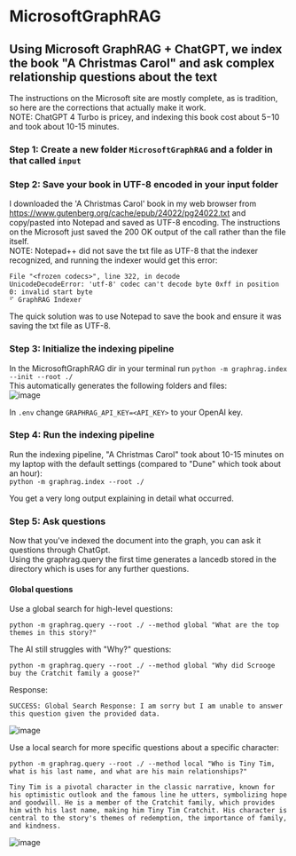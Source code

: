 # MicrosoftGraphRAG
## Using Microsoft GraphRAG + ChatGPT, we index the book "A Christmas Carol" and ask complex relationship questions about the text  
The instructions on the Microsoft site are mostly complete, as is tradition, so here are the corrections that actually make it work.  
NOTE: ChatGPT 4 Turbo is pricey, and indexing this book cost about $5-$10 and took about 10-15 minutes.  

### Step 1: Create a new folder ```MicrosoftGraphRAG``` and a folder in that called ```input```  

### Step 2: Save your book in UTF-8 encoded in your input folder
I downloaded the 'A Christmas Carol' book in my web browser from https://www.gutenberg.org/cache/epub/24022/pg24022.txt and copy/pasted into Notepad and saved as UTF-8 encoding.  The instructions on the Microsoft just saved the 200 OK output of the call rather than the file itself.  
NOTE: Notepad++ did not save the txt file as UTF-8 that the indexer recognized, and running the indexer would get this error:  
```
File "<frozen codecs>", line 322, in decode
UnicodeDecodeError: 'utf-8' codec can't decode byte 0xff in position 0: invalid start byte
⠋ GraphRAG Indexer
```
The quick solution was to use Notepad to save the book and ensure it was saving the txt file as UTF-8.  

### Step 3: Initialize the indexing pipeline  
In the MicrosoftGraphRAG dir in your terminal run ```python -m graphrag.index --init --root ./```  
This automatically generates the following folders and files:  
![image](https://github.com/rcorvus/MicrosoftGraphRAG/assets/5025458/62a8f621-e89a-435b-a26a-b79f08070da6)  

In ```.env``` change ```GRAPHRAG_API_KEY=<API_KEY>``` to your OpenAI key.  

### Step 4: Run the indexing pipeline
Run the indexing pipeline, "A Christmas Carol" took about 10-15 minutes on my laptop with the default settings (compared to "Dune" which took about an hour):   
``` python -m graphrag.index --root ./ ```

You get a very long output explaining in detail what occurred.

### Step 5: Ask questions
Now that you've indexed the document into the graph, you can ask it questions through ChatGpt.  
Using the graphrag.query the first time generates a lancedb stored in the directory which is uses for any further questions.  

#### Global questions

Use a global search for high-level questions:  
```
python -m graphrag.query --root ./ --method global "What are the top themes in this story?"
```

The AI still struggles with "Why?" questions:  
```
python -m graphrag.query --root ./ --method global "Why did Scrooge buy the Cratchit family a goose?"
```
Response:  
```
SUCCESS: Global Search Response: I am sorry but I am unable to answer this question given the provided data.
```
![image](https://github.com/rcorvus/MicrosoftGraphRAG/assets/5025458/7b087e80-1084-4120-bd52-cbcb7b396f6d)  


Use a local search for more specific questions about a specific character:  
```
python -m graphrag.query --root ./ --method local "Who is Tiny Tim, what is his last name, and what are his main relationships?"
```

```
Tiny Tim is a pivotal character in the classic narrative, known for his optimistic outlook and the famous line he utters, symbolizing hope and goodwill. He is a member of the Cratchit family, which provides him with his last name, making him Tiny Tim Cratchit. His character is central to the story's themes of redemption, the importance of family, and kindness.
```  
 ![image](https://github.com/rcorvus/MicrosoftGraphRAG/assets/5025458/0f1c0f1a-41ce-4472-aaa2-69e1d15f02c6)

